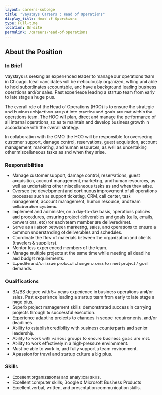 ```yaml
---
layout: careers-subpage
title: "Vaystays Careers : Head of Operations"
display_title: Head of Operations
type: Full-time
location: On-site
permalink: /careers/head-of-operations
---
```


## About the Position
### In Brief
Vaystays is seeking an experienced leader to manage our operations team in Chicago. Ideal candidates will be meticulously organized, willing and able to hold subordinates accountable, and have a background leading business operations and/or sales. Past experience leading a startup team from early to late stage a huge plus.

The overall role of the Head of Operations (HOO) is to ensure the strategic and business objectives are put into practice and goals are met within the operations team. The HOO will plan, direct and manage the performance of all internal operations, so as to maintain and develop business growth in accordance with the overall strategy.

In collaboration with the CMO, the HOO will be responsible for overseeing customer support, damage control, reservations, guest acquisition, account management, marketing, and human resources, as well as undertaking other miscellaneous tasks as and when they arise.

### Responsibilities
* Manage customer support, damage control, reservations, guest acquisition, account management, marketing, and human resources, as well as undertaking other miscellaneous tasks as and when they arise.
* Oversee the development and continuous improvement of all operations processes such as support ticketing, CRM, call center, task management, account management, human resource, and team collaboration systems.
* Implement and administer, on a day-to-day basis, operations policies and procedures, ensuring project deliverables and goals (calls, emails, conversions, etc) for each team member are delivered/met.
* Serve as a liaison between marketing, sales, and operations to ensure a common understanding of deliverables and schedules.
* Coordinate the flow of materials between the organization and clients (travelers & suppliers).
* Mentor less experienced members of the team.
* Manage multiple projects at the same time while meeting all deadline and budget requirements.
* Expedite and/or issue protocol change orders to meet project / goal demands.

### Qualifications
* BA/BS degree with 5+ years experience in business operations and/or sales. Past experience leading a startup team from early to late stage a huge plus.
* Superb project management skills; demonstrated success in carrying projects through to successful execution.
* Experience adapting projects to changes in scope, requirements, and/or deadlines.
* Ability to establish credibility with business counterparts and senior leadership.
* Ability to work with various groups to ensure business goals are met.
* Ability to work effectively in a high-pressure environment.
* Must be able to work in, and fully support a team environment.
* A passion for travel and startup culture a big plus.

### Skills
* Excellent organizational and analytical skills.
* Excellent computer skills; Google & Microsoft Business Products
* Excellent verbal, written, and presentation communication skills.
